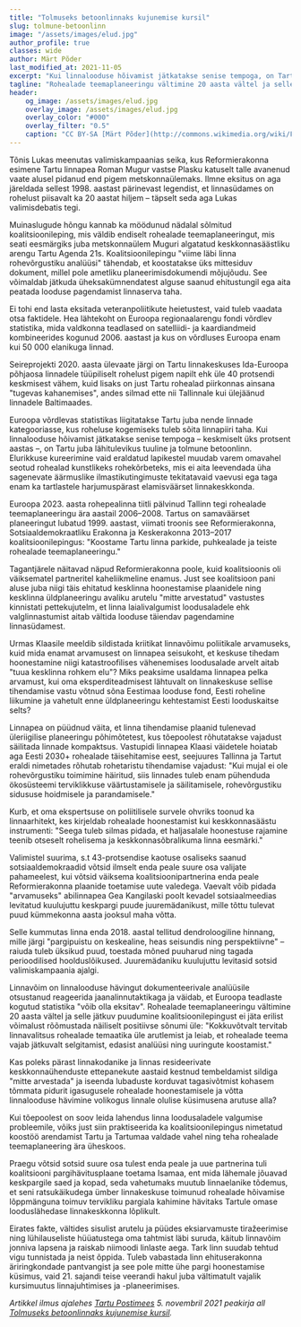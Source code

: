```yaml
---
title: "Tolmuseks betoonlinnaks kujunemise kursil"
slug: tolmune-betoonlinn
image: "/assets/images/elud.jpg"
author_profile: true
classes: wide
author: Märt Põder
last_modified_at: 2021-11-05
excerpt: "Kui linnalooduse hõivamist jätkatakse senise tempoga, on Tartu juba lähitulevikus tuuline ja tolmune betoonlinn."
tagline: "Rohealade teemaplaneeringu vältimine 20 aasta vältel ja selle jätkuv puudumine koalitsioonilepingust ei jäta erilist võimalust rõõmustada."
header:
    og_image: /assets/images/elud.jpg
    overlay_image: /assets/images/elud.jpg
    overlay_color: "#000"
    overlay_filter: "0.5"
    caption: "CC BY-SA [Märt Põder](http://commons.wikimedia.org/wiki/File:Hoia_vahet,_eludega_ei_m%C3%A4ngita.jpg%20)"
---
```


Tõnis Lukas meenutas valimiskampaanias seika, kus Reformierakonna esimene Tartu linnapea Roman Mugur vastse Plasku katuselt talle avanenud vaate alusel pidanud end pigem metskonnaülemaks. Ilmne eksitus on aga järeldada sellest 1998. aastast pärinevast legendist, et linnasüdames on rohelust piisavalt ka 20 aastat hiljem – täpselt seda aga Lukas valimisdebatis tegi.

Muinaslugude hõngu kannab ka möödunud nädalal sõlmitud koalitsioonileping, mis väldib endiselt rohealade teemaplaneeringut, mis seati eesmärgiks juba metskonnaülem Muguri algatatud keskkonnasäästliku arengu Tartu Agenda 21s. Koalitsioonilepingu "viime läbi linna rohevõrgustiku analüüsi" tähendab, et koostatakse üks mittesiduv dokument, millel pole ametliku planeerimisdokumendi mõjujõudu. See võimaldab jätkuda üheksakümnendatest alguse saanud ehitustungil ega aita peatada looduse pagendamist linnaserva taha.

Ei tohi end lasta eksitada veteranpoliitikute heietustest, vaid tuleb vaadata otsa faktidele. Hea lähtekoht on Euroopa regionaalarengu fondi võrdlev statistika, mida valdkonna teadlased on satelliidi- ja kaardiandmeid kombineerides kogunud 2006. aastast ja kus on võrdluses Euroopa enam kui 50 000 elanikuga linnad.

Seireprojekti 2020. aasta ülevaate järgi on Tartu linnakeskuses Ida-Euroopa põhjaosa linnadele tüüpiliselt rohelust pigem napilt ehk üle 40 protsendi keskmisest vähem, kuid lisaks on just Tartu rohealad piirkonnas ainsana "tugevas kahanemises", andes silmad ette nii Tallinnale kui ülejäänud linnadele Baltimaades.

Euroopa võrdlevas statistikas liigitatakse Tartu juba nende linnade kategooriasse, kus roheluse kogemiseks tuleb sõita linnapiiri taha. Kui linnalooduse hõivamist jätkatakse senise tempoga – keskmiselt üks protsent aastas –, on Tartu juba lähitulevikus tuuline ja tolmune betoonlinn. Elurikkuse kureerimine vaid eraldatud lapikestel muudab varem omavahel seotud rohealad kunstlikeks rohekõrbeteks, mis ei aita leevendada üha sagenevate äärmuslike ilmastikutingimuste tekitatavaid vaevusi ega taga enam ka tartlastele harjumuspärast elamisväärset linnakeskkonda.

Euroopa 2023. aasta rohepealinna tiitli pälvinud Tallinn tegi rohealade teemaplaneeringu ära aastail 2006–2008. Tartus on samaväärset planeeringut lubatud 1999. aastast, viimati troonis see Reformierakonna, Sotsiaaldemokraatliku Erakonna ja Keskerakonna 2013–2017 koalitsioonilepingus: "Koostame Tartu linna parkide, puhkealade ja teiste rohealade teemaplaneeringu."

Tagantjärele näitavad näpud Reformierakonna poole, kuid koalitsioonis oli väiksematel partneritel kaheliikmeline enamus. Just see koalitsioon pani aluse juba niigi täis ehitatud kesklinna hoonestamise plaanidele ning kesklinna üldplaneeringu avaliku arutelu "mitte arvestatud" vastustes kinnistati pettekujutelm, et linna laialivalgumist loodusaladele ehk valglinnastumist aitab vältida looduse täiendav pagendamine linnasüdamest.

Urmas Klaasile meeldib sildistada kriitikat linnavõimu poliitikale arvamuseks, kuid mida enamat arvamusest on linnapea seisukoht, et keskuse tihedam hoonestamine niigi katastroofilises vähenemises loodusalade arvelt aitab "tuua kesklinna rohkem elu"? Miks peaksime usaldama linnapea pelka arvamust, kui oma eksperditeadmisest lähtuvalt on linnakeskuse sellise tihendamise vastu võtnud sõna Eestimaa looduse fond, Eesti roheline liikumine ja vahetult enne üldplaneeringu kehtestamist Eesti looduskaitse selts?

Linnapea on püüdnud väita, et linna tihendamise plaanid tulenevad üleriigilise planeeringu põhimõtetest, kus tõepoolest rõhutatakse vajadust säilitada linnade kompaktsus. Vastupidi linnapea Klaasi väidetele hoiatab aga Eesti 2030+ rohealade täisehitamise eest, seejuures Tallinna ja Tartut eraldi nimetades rõhutab rohetaristu tihendamise vajadust: "Kui mujal ei ole rohevõrgustiku toimimine häiritud, siis linnades tuleb enam pühenduda ökosüsteemi terviklikkuse väärtustamisele ja säilitamisele, rohevõrgustiku sidususe hoidmisele ja parandamisele."

Kurb, et oma ekspertsuse on poliitilisele survele ohvriks toonud ka linnaarhitekt, kes kirjeldab rohealade hoonestamist kui keskkonnasäästu instrumenti: "Seega tuleb silmas pidada, et haljasalale hoonestuse rajamine teenib otseselt rohelisema ja keskkonnasõbralikuma linna eesmärki."

Valimistel suurima, s.t 43-protsendise kaotuse osaliseks saanud sotsiaaldemokraadid võtsid ilmselt enda peale suure osa valijate pahameelest, kui võtsid väiksema koalitsioonipartnerina enda peale Reformierakonna plaanide toetamise uute valedega. Vaevalt võib pidada "arvamuseks" abilinnapea Gea Kangilaski poolt kevadel sotsiaalmeedias levitatud kuulujuttu keskpargi puude juuremädanikust, mille tõttu tulevat puud kümmekonna aasta jooksul maha võtta.

Selle kummutas linna enda 2018. aastal tellitud dendroloogiline hinnang, mille järgi "pargipuistu on keskealine, heas seisundis ning perspektiivne" – raiuda tuleb üksikud puud, toestada mõned puuharud ning tagada perioodilised hoolduslõikused. Juuremädaniku kuulujuttu levitasid sotsid valimiskampaania ajalgi.

Linnavõim on linnalooduse hävingut dokumenteerivale analüüsile otsustanud reageerida jaanalinnutaktikaga ja väidab, et Euroopa teadlaste kogutud statistika "võib olla eksitav". Rohealade teemaplaneeringu vältimine 20 aasta vältel ja selle jätkuv puudumine koalitsioonilepingust ei jäta erilist võimalust rõõmustada näiliselt positiivse sõnumi üle: "Kokkuvõtvalt tervitab linnavalitsus rohealade temaatika üle arutlemist ja leiab, et rohealade teema vajab jätkuvalt selgitamist, edasist analüüsi ning uuringute koostamist."

Kas poleks pärast linnakodanike ja linnas resideerivate keskkonnaühenduste ettepanekute aastaid kestnud tembeldamist sildiga "mitte arvestada" ja iseenda lubaduste korduvat tagasivõtmist kohasem tõmmata pidurit igasugusele rohealade hoonestamisele ja võtta linnalooduse hävimine volikogus linnale olulise küsimusena arutuse alla?

Kui tõepoolest on soov leida lahendus linna loodusaladele valgumise probleemile, võiks just siin praktiseerida ka koalitsioonilepingus nimetatud koostöö arendamist Tartu ja Tartumaa valdade vahel ning teha rohealade teemaplaneering ära üheskoos.

Praegu võtsid sotsid suure osa tulest enda peale ja uue partnerina tuli koalitsiooni pargihävitusplaane toetama Isamaa, ent mida lähemale jõuavad keskpargile saed ja kopad, seda vahetumaks muutub linnaelanike tõdemus, et seni ratsukäikudega ümber linnakeskuse toimunud rohealade hõivamise lõppmänguna toimuv tervikliku pargiala kahimine hävitaks Tartule omase looduslähedase linnakeskkonna lõplikult.

Eirates fakte, vältides sisulist arutelu ja püüdes eksiarvamuste tiražeerimise ning lühilauseliste hüüatustega oma tahtmist läbi suruda, käitub linnavõim jonniva lapsena ja raiskab niimoodi linlaste aega. Tark linn suudab tehtud vigu tunnistada ja neist õppida. Tuleb vabastada linn ehitus­erakonna äriringkondade pantvangist ja see pole mitte ühe pargi hoonestamise küsimus, vaid 21. sajandi teise veerandi hakul juba vältimatult vajalik kursimuutus linnajuhtimises ja -planeerimises.

_Artikkel ilmus ajalehes [Tartu Postimees](https://tartu.postimees.ee/) 5. novembril 2021 peakirja all [Tolmuseks betoonlinnaks kujunemise kursil](https://tartu.postimees.ee/7378242/mart-poder-tolmuseks-betoonlinnaks-kujunemise-kursil)._

